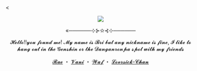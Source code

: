 <<p align="center">
  <img src="https://github.com/user-attachments/assets/46232d45-44c7-49e5-b6d3-016194d7e718">
</p>
<p align="center">«──────⊹⊱✫⊰⊹──────</p>
<p align="center">𝓗𝓮𝓵𝓵𝓸!!𝔂𝓸𝓾 𝓯𝓸𝓾𝓷𝓭 𝓶𝓮! 𝓜𝔂 𝓷𝓪𝓶𝓮 𝓲𝓼 𝓑𝓻𝓲 𝓫𝓾𝓽 𝓪𝓷𝔂 𝓷𝓲𝓬𝓴𝓷𝓪𝓶𝓮 𝓲𝓼 𝓯𝓲𝓷𝓮, 𝓘 𝓵𝓲𝓴𝓮 𝓽𝓸 𝓱𝓪𝓷𝓰 𝓸𝓾𝓽 𝓲𝓷 𝓽𝓱𝓮 𝓖𝓮𝓷𝓼𝓱𝓲𝓷 𝓸𝓻 𝓽𝓱𝓮 𝓓𝓪𝓷𝓰𝓪𝓷𝓻𝓸𝓷𝓹𝓪 𝓼𝓹𝓸𝓽 𝔀𝓲𝓽𝓱 𝓶𝔂 𝓯𝓻𝓲𝓮𝓷𝓭𝓼</p>
<p align="center">
  <a href="https://github.com/J1GU">𝓡𝓪𝓮</a> ・
  <a href="https://github.com/YourrRemedy">𝓥𝓪𝓷𝓲</a> ・
  <a href="https://github.com/waffletarte">𝓦𝓪𝓯</a> ・
  <a href="https://github.com/LovesickObsession">𝓛𝓸𝓿𝓻𝓼𝓲𝓬𝓴-𝓒𝓱𝓪𝓷</a>
</p>
